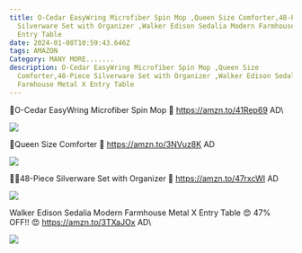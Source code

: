 ```yaml
---
title: O-Cedar EasyWring Microfiber Spin Mop ,Queen Size Comforter,48-Piece
  Silverware Set with Organizer ,Walker Edison Sedalia Modern Farmhouse Metal X
  Entry Table
date: 2024-01-08T10:59:43.646Z
tags: AMAZON
Category: MANY MORE.......
description: O-Cedar EasyWring Microfiber Spin Mop ,Queen Size
  Comforter,48-Piece Silverware Set with Organizer ,Walker Edison Sedalia Modern
  Farmhouse Metal X Entry Table
---
```


🚨O-Cedar EasyWring Microfiber Spin Mop 🚨
https://amzn.to/41Rep69
AD\
<!--StartFragment-->

![](https://m.media-amazon.com/images/I/71woFhqBwxL._AC_SL1500_.jpg)

<!--EndFragment-->


🎀Queen Size Comforter 🎀
https://amzn.to/3NVuz8K
AD<!--StartFragment-->

![](https://m.media-amazon.com/images/I/71ZWigRrjXL._AC_SL1500_.jpg)

<!--EndFragment-->


🌟🌟48-Piece Silverware Set with Organizer 🌟
https://amzn.to/47rxcWI
AD<!--StartFragment-->

![](https://m.media-amazon.com/images/I/71e09xYCylL._AC_SL1500_.jpg)

<!--EndFragment-->


Walker Edison Sedalia Modern Farmhouse Metal X Entry Table 
😍 47% OFF!! 😍
https://amzn.to/3TXaJOx
AD\
<!--StartFragment-->

![](https://m.media-amazon.com/images/I/81UIUvVXDBL._AC_SL1500_.jpg)

<!--EndFragment-->